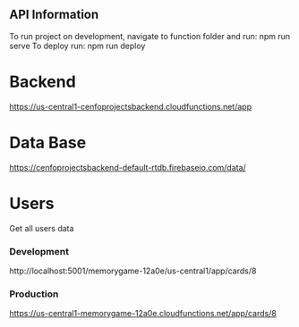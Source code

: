 ## API Information
To run project on development, navigate to function folder and run: npm run serve
To deploy run: npm run deploy

# Backend
https://us-central1-cenfoprojectsbackend.cloudfunctions.net/app

# Data Base
https://cenfoprojectsbackend-default-rtdb.firebaseio.com/data/

# Users
Get all users data

### Development
http://localhost:5001/memorygame-12a0e/us-central1/app/cards/8

### Production
https://us-central1-memorygame-12a0e.cloudfunctions.net/app/cards/8